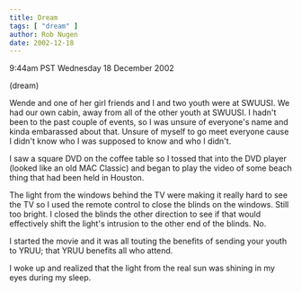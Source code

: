 ```yaml
---
title: Dream
tags: [ "dream" ]
author: Rob Nugen
date: 2002-12-18
---
```


<p class=date>9:44am PST Wednesday 18 December 2002</p>

<p class=note>(dream)</p>

<p class=dream>Wende and one of her girl friends and I and two youth
were at SWUUSI.  We had our own cabin, away from all of the other
youth at SWUUSI.  I hadn't been to the past couple of events, so I was
unsure of everyone's name and kinda embarassed about that.  Unsure of
myself to go meet everyone cause I didn't know who I was supposed to
know and who I didn't.</p>

<p class=dream>I saw a square DVD on the coffee table so I tossed that
into the DVD player (looked like an old MAC Classic) and began to play
the video of some beach thing that had been held in Houston.</p>

<p class=dream>The light from the windows behind the TV were making it
really hard to see the TV so I used the remote control to close the
blinds on the windows.  Still too bright.  I closed the blinds the
other direction to see if that would effectively shift the light's
intrusion to the other end of the blinds.  No.</p>

<p class=dream>I started the movie and it was all touting the benefits
of sending your youth to YRUU; that YRUU benefits all who attend.</p>

<p>I woke up and realized that the light from the real sun was shining
in my eyes during my sleep.</p>
